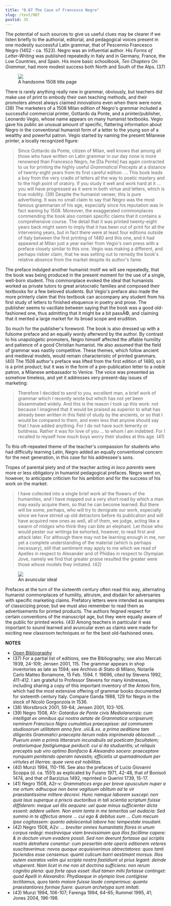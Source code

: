 ```yaml
---
title: "0.07 The Case of Francesco Negro"
slug: /text/007
postid: 35
---
```

The potential of such sources to give us useful clues may be clearer if we listen briefly to the authorial, editorial, and pedagogical voices present in one modestly successful Latin grammar, that of Pescennio Francesco Negro (1452 - ca. 1523). Negro was an influential author. His *Forms of Letter-Writing* was published repeatedly in Italy and in Germany, France, the Low Countries, and Spain. His more basic schoolbook, *Ten Chapters On Grammar*, had more modest success both North and South of the Alps. (37)

<figure class="mkdn-figure">
    <div onClick="createLightbox('/images_full/0.00_Introduction/Wing-ZP-535.D175.jpg')" data="/images_full/0.00_Introduction/Wing-ZP-535.D175Negrotitle.jpg" class="mkdn-image-link" id="lbimage">
    <img class="mkdn-image" src="/images_full/0.00_Introduction/Wing-ZP-535.D175.jpg" />
    <figcaption class="mkdn-figcaption">A handsome 1508 title page</figcaption>
    </div>
</figure>

There is rarely anything really new in grammar, obviously, but teachers did make use of print to embody their own teaching methods, and their promoters almost always claimed innovations even when there were none. (38) The marketers of a 1508 Milan edition of Negro's grammar included a successful commercial printer, Gottardo da Ponte, and a printer/publisher, Leonardo Vegio, whose name appears on many humanist textbooks. Vegio gave his public an unusual amount of specific, flattering information about Negro in the conventional humanist form of a letter to the young son of a wealthy and powerful patron. Vegio started by naming the present Milanese printer, a locally recognized figure:
> Since Gottardo da Ponte, citizen of Milan, well knows that among all those who have written on Latin grammar in our day none is more renowned than Francesco Negro, he [Da Ponte] has again contracted to us for printing the highly useful *Grammatical Precepts* at a distance of twenty-eight years from its first careful edition. ... This book leads a boy from the very cradle of letters all the way to poetic mastery and to the high point of oratory. If you study it well and work hard at it ... you will have progressed as it were in both virtue and letters, which is true nobility. (39)
Despite the humanist veneer, this is pure advertising. It was no small claim to say that Negro was the most famous grammarian of his age, especially since his reputation was in fact waning by 1508. Moreover, the exaggerated commonplaces commending the book also contain specific claims that it contains a comprehensive course. The detail that it was printed twenty-eight years back might seem to imply that it has been out of print for all the intervening years, but in fact there were at least four editions outside of Italy between the first printing of 1480 and this one, and it had appeared at Milan just a year earlier from Vegio's own press with a preface closely similar to this one. Vegio was making a different, and perhaps riskier claim, that he was setting out to remedy the book's relative absence from the market despite its author's fame.

The preface indulged another humanist motif we will see repeatedly, that the book was being produced in the present moment for the use of a single, well-born student. This commonplace evoked the ideal that humanists worked as private tutors to great aristocratic families and composed their textbooks for a few beloved students. But Vegio's preface also made the more printerly claim that this textbook can accompany any student from his first study of letters to finished eloquence in poetry and prose. The publisher seems to vacillate between saying that the book was a good old-fashioned one, thus admitting that it might be a bit passÃ©, and claiming that it merited a large market for its broad scope and erudition.

So much for the publisher's foreword. The book is also dressed up with a fulsome preface and an equally wordy afterword by the author. By contrast to his unapologetic promoters, Negro himself affected the affable humility and patience of a good Christian humanist. He also assumed that the field of grammar was nastily competitive. These themes, which follow ancient and medieval models, would remain characteristic of printed grammars. (40) The 1508 author's preface was lifted from the first edition of 1480, so it is a print product; but it was in the form of a pre-publication letter to a noble patron, a Milanese ambassador to Venice. The voice was presented as somehow timeless, and yet it addresses very present-day issues of marketing:
<blockquote>Therefore I decided to send to you, excellent man, a brief work of grammar which I recently wrote but which has not yet been disseminated widely. And this is the reason I took up this work: not because I imagined that it would be praised as superior to what has already been written in this field of study by the ancients, or so that I would be compared to them, and even less that anyone should say that I have added anything. For I do not have such temerity or boldness. Rather it was for love of you ... to whom I am indebted. For I recalled to myself how much boys worry their studies at this age. (41)</blockquote>
To this oft-repeated theme of the teacher's compassion for students who had difficulty learning Latin, Negro added an equally conventional concern for the next generation, in this case for his addressee's sons.

Tropes of parental piety and of the teacher acting *in loco parentis* were more or less obligatory in humanist pedagogical prefaces. Negro went on, however, to anticipate criticism for his ambition and for the success of his work on the market:
<blockquote>I have collected into a single brief work all the flowers of the humanities, and I have mapped out a very short road by which a man may easily acquire them, so that he can become learned. But there will be some, perhaps, who will try to denigrate our work, especially since we have stirred up old detractors before its publication and will have acquired new ones as well, all of them, we judge, acting like a swarm of midges who think they can bite an elephant. Let those who would pester our writings be exhorted, however, to read first and attack later. For although there may not be learning enough in me, nor yet a complete understanding of the material (which is perhaps necessary), still that sentiment may apply to me which we read of Apelles in respect to Alexander and of Phidias in respect to Olympian Jove, namely we find that greater praise resulted the greater were those whose models they imitated. (42)</blockquote>
<p style="text-align: center;"></p>


<figure class="mkdn-figure">
    <div onClick="createLightbox('/images_full/0.00_Introduction/HFS_017.02.jpg')" data="/images_full/0.00_Introduction/Wing-ZP-535.D175Negrotitle.jpg" class="mkdn-image-link" id="lbimage">
    <img class="mkdn-image" src="/images_full/0.00_Introduction/HFS_017.02.jpg" />
    <figcaption class="mkdn-figcaption">An avuncular ideal</figcaption>
    </div>
</figure>

Prefaces at the turn of the sixteenth century often read this way, alternating humanist commonplaces of humility, altruism, and disdain for adversaries with specific marketing claims. Prefatory letters were intended as examples of classicizing prose; but we must also remember to read them as advertisements for printed products. The authors feigned respect for certain conventions of the manuscript age, but they were equally aware of the public for printed works. (43) Among teachers in particular it was important to sound learned and avuncular even as claims were made for exciting new classroom techniques or for the best old-fashioned ones.

**NOTES**
* [Open Bibliography](/bibliography.pdf)
* (37) For a partial list of editions, see the Bibliography; see also Mercati 1939, 24-109; Jensen 2001, 115. The grammar appears in shop inventories as late as 1594; see Archivio di Stato di Milano, Notarile Carlo Matteo Bonamone, 15 Feb. 1594. f. 19696, cited by Stevens 1992, 411-412. I am grateful to Professor Stevens for many kindnesses, including sharing a copy of this important inventory of the Antoni firm, which had the most extensive offering of grammar books documented for sixteenth century Italy. Compare Ganda 1988, 129 for Negro in the stock of Nicolò Gorgonzola in 1536.
* (38) Worstbrock 2001, 59-64; Jensen 2001, 103-105.
* (39) Negro 1508, A1r: *Gotardus de Ponte civis Mediolanensis: cum intelligat ex omnibus qui nostra aetate de Grammatica scripserunt; neminem Francisco Nigro cumulatius praecepisse: ad communem studiosorum utilitatem anno fere .viii.&amp;.xx. a prima aeditione tam diligentis Grammatici praecepta iterum nobis imprimenda oblocavit. ... Puerum enim a primis litterarum incunabulis ad poeticam facultatem; oratoriumque fastigiumque perducit: cui si ita studueritis; ut reliquis preceptis sub viro optimo Bonifacio &amp; Alexandro socero: praeceptore nunquam penitendo operam navastis; efficietis ut quemadmodum per virtutes et literras: quae vera est nobilitas.*
* (40) Munzi 1994, 110-116. See also the prefaces of Lucio Giovanni Scoppa (d. ca. 1551) as explicated by Fuiano 1971, 42-48, that of Bonisoli 1474, and that of Barzizius 1492, reprinted in Querini 1739, 15-17.
* (41) Negro 1508, A2r-v: *Grammatices ergo per breve opusculum nuper a me ortum: adhucque non bene vagituum oblitum ad te vir praestantissime mittere decrevi. Hunc namque laborem suscepi: non quia laus superque a priscis auctoribus in tali scientia scriptum fuisse diffiderem: meque uel illis aequare: uel quae minus sufficienter dicta essent: addere uellem. Non enim tanta in me temeritas uel audacia: Sed summo in te affectus amore ... cui ego &amp; debitus sum ... Cum mecum ipse cogitassem: quanto adolecentuli labore hac tempestate insudant.*
* (42) Negro 1508, A2v: *... breviter omnes humanitatis flores in unum corpus redegi: mostravique viam brevissimam qua illos facillime capere: &amp; in doctum virum evadere possit. Sed non deerunt fortasse qui scriptis nostris detrahere conentur: cum presertim ante operis editionem veteres suscitaverimus: novos quoque acquisiverimus obtrectatores: quos tanti faciendos esse censemus: quanti culicum barri aestimant morsus. Illos autem exoratos velim qui scripta nostra fastidiunt ut prius legant: deinde vituperent. Nam licet in me non sit doctrina sufficiens: non rerum cognitio plena: qua forte opus esset: illud tamen mihi fortasse continget: quod Apelli in Alexandro: Phydiaeque in olympio Iove contigisse lectitamus, quos tanto maiore fuisse laude comperimus: quanto praestantiores formae fuere: quorum archetypa sunt imitati.*
* (43) Munzi 1994, 106-107; Farenga 1994, 64-65; Rummel 1995, 41; Jones 2004, 196-198.
